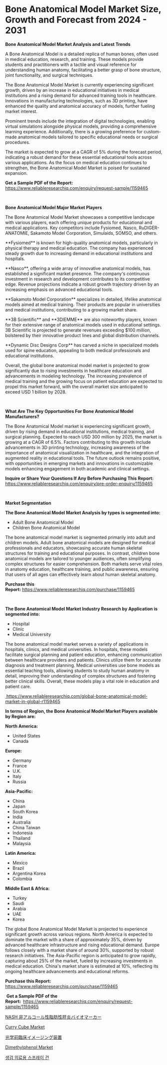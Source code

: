 <p><h1>Bone Anatomical Model Market Size, Growth and Forecast from 2024 - 2031</h1></p><p><strong>Bone Anatomical Model Market Analysis and Latest Trends</strong></p>
<p><p>A Bone Anatomical Model is a detailed replica of human bones, often used in medical education, research, and training. These models provide students and practitioners with a tactile and visual reference for understanding human anatomy, facilitating a better grasp of bone structure, joint functionality, and surgical techniques.</p><p>The Bone Anatomical Model Market is currently experiencing significant growth, driven by an increase in educational initiatives in medical institutions and a rising demand for advanced training tools in healthcare. Innovations in manufacturing technologies, such as 3D printing, have enhanced the quality and anatomical accuracy of models, further fueling market interest. </p><p>Prominent trends include the integration of digital technologies, enabling virtual simulations alongside physical models, providing a comprehensive learning experience. Additionally, there is a growing preference for custom-made anatomical models tailored to specific educational needs or surgical procedures. </p><p>The market is expected to grow at a CAGR of 5% during the forecast period, indicating a robust demand for these essential educational tools across various applications. As the focus on medical education continues to strengthen, the Bone Anatomical Model Market is poised for sustained expansion.</p></p>
<p><strong>Get a Sample PDF of the Report:&nbsp;</strong> <a href="https://www.reliableresearchiq.com/enquiry/request-sample/1159465">https://www.reliableresearchiq.com/enquiry/request-sample/1159465</a></p>
<p>&nbsp;</p>
<p><strong>Bone Anatomical Model Major Market Players</strong></p>
<p><p>The Bone Anatomical Model Market showcases a competitive landscape with various players, each offering unique products for educational and medical applications. Key competitors include Fysiomed, Nasco, RuDIGER-ANATOMIE, Sakamoto Model Corporation, Simulaids, SOMSO, and others.</p><p>**Fysiomed** is known for high-quality anatomical models, particularly in physical therapy and medical education. The company has experienced steady growth due to increasing demand in educational institutions and hospitals.</p><p>**Nasco**, offering a wide array of innovative anatomical models, has established a significant market presence. The company's continuous investment in research and development contributes to its competitive edge. Revenue projections indicate a robust growth trajectory driven by an increasing emphasis on advanced educational tools.</p><p>**Sakamoto Model Corporation** specializes in detailed, lifelike anatomical models aimed at medical training. Their products are popular in universities and medical institutions, contributing to a growing market share.</p><p>**3B Scientific** and **3DIEMME** are also noteworthy players, known for their extensive range of anatomical models used in educational settings. 3B Scientific is projected to generate revenues exceeding $100 million, bolstered by their innovative product lines and global distribution channels.</p><p>**Dynamic Disc Designs Corp** has carved a niche in specialized models used for spine education, appealing to both medical professionals and educational institutions.</p><p>Overall, the global bone anatomical model market is projected to grow significantly due to rising investments in healthcare education and advancements in modeling technology. The increasing prevalence of medical training and the growing focus on patient education are expected to propel this market forward, with the overall market size anticipated to exceed USD 1 billion by 2028.</p></p>
<p>&nbsp;</p>
<p><strong>What Are The Key Opportunities For Bone Anatomical Model Manufacturers?</strong></p>
<p><p>The Bone Anatomical Model market is experiencing significant growth, driven by rising demand in educational institutions, medical training, and surgical planning. Expected to reach USD 300 million by 2025, the market is growing at a CAGR of 6.5%. Factors contributing to this growth include advancements in 3D printing technology, increasing awareness of the importance of anatomical visualization in healthcare, and the integration of augmented reality in educational tools. The future outlook remains positive, with opportunities in emerging markets and innovations in customizable models enhancing engagement in both academic and clinical settings.</p></p>
<p><strong>Inquire or Share Your Questions If Any Before Purchasing This Report:</strong> <a href="https://www.reliableresearchiq.com/enquiry/pre-order-enquiry/1159465">https://www.reliableresearchiq.com/enquiry/pre-order-enquiry/1159465</a></p>
<p>&nbsp;</p>
<p><strong>Market Segmentation</strong></p>
<p><strong>The Bone Anatomical Model Market Analysis by types is segmented into:</strong></p>
<p><ul><li>Adult Bone Anatomical Model</li><li>Children Bone Anatomical Model</li></ul></p>
<p><p>The bone anatomical model market is segmented primarily into adult and children models. Adult bone anatomical models are designed for medical professionals and educators, showcasing accurate human skeletal structures for training and educational purposes. In contrast, children bone anatomical models are tailored to younger audiences, often simplifying complex structures for easier comprehension. Both markets serve vital roles in anatomy education, healthcare training, and public awareness, ensuring that users of all ages can effectively learn about human skeletal anatomy.</p></p>
<p><strong>Purchase this Report:&nbsp;</strong><a href="https://www.reliableresearchiq.com/purchase/1159465">https://www.reliableresearchiq.com/purchase/1159465</a></p>
<p>&nbsp;</p>
<p><strong>The Bone Anatomical Model Market Industry Research by Application is segmented into:</strong></p>
<p><ul><li>Hospital</li><li>Clinic</li><li>Medical University</li></ul></p>
<p><p>The bone anatomical model market serves a variety of applications in hospitals, clinics, and medical universities. In hospitals, these models facilitate surgical planning and patient education, enhancing communication between healthcare providers and patients. Clinics utilize them for accurate diagnosis and treatment planning. Medical universities use bone models as essential teaching tools, allowing students to study human anatomy in detail, improving their understanding of complex structures and fostering better clinical skills. Overall, these models play a vital role in education and patient care.</p></p>
<p><a href="https://www.reliableresearchiq.com/global-bone-anatomical-model-market-in-global-r1159465">&nbsp;https://www.reliableresearchiq.com/global-bone-anatomical-model-market-in-global-r1159465</a></p>
<p><strong>In terms of Region, the Bone Anatomical Model Market Players available by Region are:</strong></p>
<p>
    <p> <strong> North America: </strong>
        <ul>
            <li>United States</li>
            <li>Canada</li>
        </ul>
        </p> 
    <p> <strong> Europe: </strong>
        <ul>
            <li>Germany</li>
            <li>France</li>
            <li>U.K.</li>
            <li>Italy</li>
            <li>Russia</li>
        </ul>
        </p> 
    <p> <strong> Asia-Pacific: </strong>
        <ul>
            <li>China</li>
            <li>Japan</li>
            <li>South Korea</li>
            <li>India</li>
            <li>Australia</li>
            <li>China Taiwan</li>
            <li>Indonesia</li>
            <li>Thailand</li>
            <li>Malaysia</li>
        </ul>
        </p> 
    <p> <strong> Latin America: </strong>
        <ul>
            <li>Mexico</li>
            <li>Brazil</li>
            <li>Argentina Korea</li>
            <li>Colombia</li>
        </ul>
        </p> 
    <p> <strong> Middle East & Africa: </strong>
        <ul>
            <li>Turkey</li>
            <li>Saudi</li>
            <li>Arabia</li>
            <li>UAE</li>
            <li>Korea</li>
        </ul>
    </p>
    </p>
<p><p>The global Bone Anatomical Model Market is projected to experience significant growth across various regions. North America is expected to dominate the market with a share of approximately 35%, driven by advanced healthcare infrastructure and rising educational demand. Europe follows closely with a market share of around 30%, supported by robust research initiatives. The Asia-Pacific region is anticipated to grow rapidly, capturing about 25% of the market, fueled by increasing investments in medical education. China's market share is estimated at 10%, reflecting its ongoing healthcare advancements and educational reforms.</p></p>
<p><strong>Purchase this Report: </strong><a href="https://www.reliableresearchiq.com/purchase/1159465">https://www.reliableresearchiq.com/purchase/1159465</a></p>
<p>&nbsp;<strong>Get a Sample PDF of the Report:&nbsp;&nbsp;</strong><a href="https://www.reliableresearchiq.com/enquiry/request-sample/1159465">https://www.reliableresearchiq.com/enquiry/request-sample/1159465</a></p>
<p><strong></strong></p>
<p><p><a href="https://medium.com/@bproschd5/nash-non-alcoholic-steatohepatitis-biomarkers-market-%E3%81%AF-%E3%82%B3%E3%82%B9%E3%83%88%E7%AE%A1%E7%90%86%E3%81%A8%E5%8A%B9%E7%8E%87%E5%90%91%E4%B8%8A%E3%82%92%E5%84%AA%E5%85%88%E3%81%97%E3%81%BE%E3%81%99-cf0695784a34">NASH 非アルコール性脂肪性肝炎バイオマーカー</a></p><p><a href="https://www.linkedin.com/pulse/strategic-market-insights-global-curry-cube-2024-2031-globalytics-b8hue?trackingId=C3RZQU2OS2S%2FfQgHRaq1hw%3D%3D">Curry Cube Market</a></p><p><a href="https://medium.com/@bproschd5/optical-preclinical-imaging-devices-market-%E3%81%AF-%E3%82%B3%E3%82%B9%E3%83%88%E7%AE%A1%E7%90%86%E3%81%A8%E5%8A%B9%E7%8E%87%E5%90%91%E4%B8%8A%E3%82%92%E5%84%AA%E5%85%88%E3%81%97%E3%81%BE%E3%81%99-%E3%81%95%E3%82%89%E3%81%AB-%E5%A0%B1%E5%91%8A%E6%9B%B8%E3%81%AF%E5%B8%82%E5%A0%B4%E3%81%AE%E9%9C%80%E8%A6%81%E9%9D%A2%E3%81%A8%E4%BE%9B%E7%B5%A6%E9%9D%A2%E3%81%AE%E4%B8%A1%E6%96%B9%E3%82%92%E3%82%AB%E3%83%90%E3%83%BC%E3%81%97%E3%81%A6%E3%81%84%E3%81%BE%E3%81%99-54174a0c4640">光学前臨床イメージング装置</a></p><p><a href="https://issuu.com/reportprime-2/docs/dimethylphenol-market-size-2030.ppt_4b886a33d87b0a">Dimethylphenol Market</a></p><p><a href="https://medium.com/@deangaylotyrd8909867/biopsy-medical-spray-gun-market-%EC%9D%98-%EA%B8%80%EB%A1%9C%EB%B2%8C-%EC%8B%9C%EC%9E%A5-%EA%B0%9C%EC%9A%94%EB%8A%94-%EC%A0%84-%EC%84%B8%EA%B3%84-%EB%B0%8F-%EC%A3%BC%EC%9A%94-%EC%8B%9C%EC%9E%A5%EC%9D%98-%EC%82%B0%EC%97%85%EC%97%90-%EC%98%81%ED%96%A5%EC%9D%84-%EB%AF%B8%EC%B9%98%EB%8A%94-%EC%A3%BC%EC%9A%94-%ED%8A%B8%EB%A0%8C%EB%93%9C%EC%97%90-%EB%8C%80%ED%95%9C-%EB%8F%85%ED%8A%B9%ED%95%9C-%EA%B4%80%EC%A0%90%EC%9D%84-%EC%A0%9C%EA%B3%B5%ED%95%A9%EB%8B%88%EB%8B%A4-e26ca3216db2">생검 의료용 스프레이 건</a></p></p>